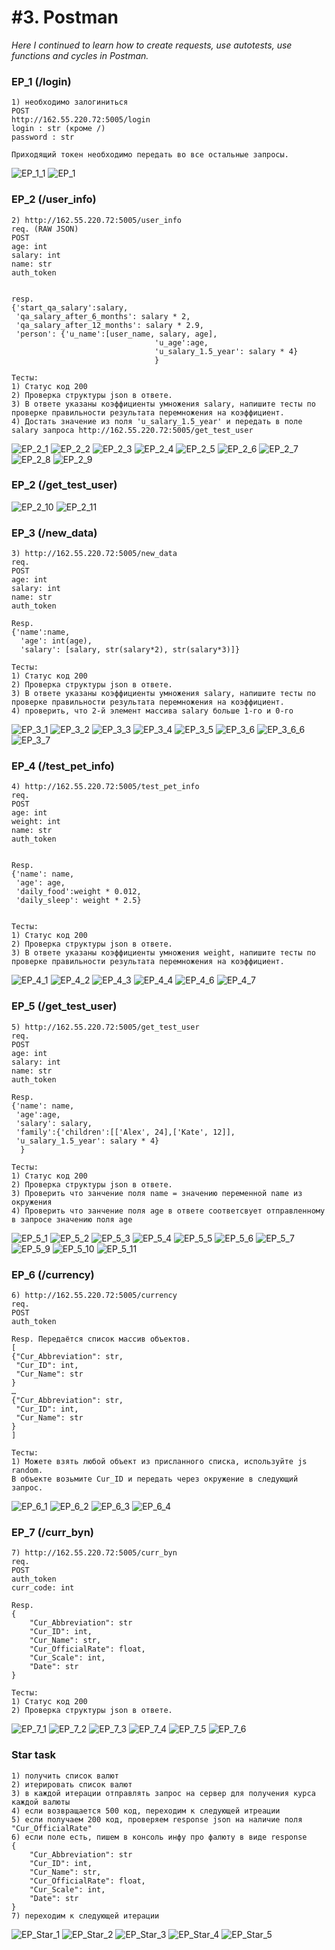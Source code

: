 # #3. Postman  
*Here I continued to learn how to create requests, use autotests, use functions and cycles in Postman.*  

### EP_1 (/login)  

```
1) необходимо залогиниться
POST
http://162.55.220.72:5005/login
login : str (кроме /)
password : str

Приходящий токен необходимо передать во все остальные запросы.
```
![EP_1_1](https://github.com/artemlat/postman_hw_3/blob/main/EP_1_1.png)
![EP_1](https://github.com/artemlat/postman_hw_3/blob/main/EP_1.png)

### EP_2 (/user_info)

```
2) http://162.55.220.72:5005/user_info
req. (RAW JSON)
POST
age: int
salary: int
name: str
auth_token


resp.
{'start_qa_salary':salary,
 'qa_salary_after_6_months': salary * 2,
 'qa_salary_after_12_months': salary * 2.9,
 'person': {'u_name':[user_name, salary, age],
                                'u_age':age,
                                'u_salary_1.5_year': salary * 4}
                                }

Тесты:
1) Статус код 200
2) Проверка структуры json в ответе.
3) В ответе указаны коэффициенты умножения salary, напишите тесты по проверке правильности результата перемножения на коэффициент.
4) Достать значение из поля 'u_salary_1.5_year' и передать в поле salary запроса http://162.55.220.72:5005/get_test_user
```
![EP_2_1](https://github.com/artemlat/postman_hw_3/blob/main/EP_2_1.png)
![EP_2_2](https://github.com/artemlat/postman_hw_3/blob/main/EP_2(2).png)
![EP_2_3](https://github.com/artemlat/postman_hw_3/blob/main/EP_2(3).png)
![EP_2_4](https://github.com/artemlat/postman_hw_3/blob/main/EP_2(4).png)
![EP_2_5](https://github.com/artemlat/postman_hw_3/blob/main/EP_2(5).png)
![EP_2_6](https://github.com/artemlat/postman_hw_3/blob/main/EP_2(6).png)
![EP_2_7](https://github.com/artemlat/postman_hw_3/blob/main/EP_2(7).png)
![EP_2_8](https://github.com/artemlat/postman_hw_3/blob/main/EP_2(8).png)
![EP_2_9](https://github.com/artemlat/postman_hw_3/blob/main/EP_2(9).png)

### EP_2 (/get_test_user)

![EP_2_10](https://github.com/artemlat/postman_hw_3/blob/main/EP_2_10.png)
![EP_2_11](https://github.com/artemlat/postman_hw_3/blob/main/EP_2(11).png)

### EP_3 (/new_data)

```
3) http://162.55.220.72:5005/new_data
req.
POST
age: int
salary: int
name: str
auth_token

Resp.
{'name':name,
  'age': int(age),
  'salary': [salary, str(salary*2), str(salary*3)]}

Тесты:
1) Статус код 200
2) Проверка структуры json в ответе.
3) В ответе указаны коэффициенты умножения salary, напишите тесты по проверке правильности результата перемножения на коэффициент.
4) проверить, что 2-й элемент массива salary больше 1-го и 0-го
```

![EP_3_1](https://github.com/artemlat/postman_hw_3/blob/main/EP_3(1).png)
![EP_3_2](https://github.com/artemlat/postman_hw_3/blob/main/EP_3(2).png)
![EP_3_3](https://github.com/artemlat/postman_hw_3/blob/main/EP_3(3_3).png)
![EP_3_4](https://github.com/artemlat/postman_hw_3/blob/main/EP_3(4).png)
![EP_3_5](https://github.com/artemlat/postman_hw_3/blob/main/EP_3(5).png)
![EP_3_6](https://github.com/artemlat/postman_hw_3/blob/main/EP_3(6_6).png)
![EP_3_6_6](https://github.com/artemlat/postman_hw_3/blob/main/EP_3(6_6_6).png)
![EP_3_7](https://github.com/artemlat/postman_hw_3/blob/main/EP_3(7).png)

### EP_4 (/test_pet_info)

```
4) http://162.55.220.72:5005/test_pet_info
req.
POST
age: int
weight: int
name: str
auth_token


Resp.
{'name': name,
 'age': age,
 'daily_food':weight * 0.012,
 'daily_sleep': weight * 2.5}


Тесты:
1) Статус код 200
2) Проверка структуры json в ответе.
3) В ответе указаны коэффициенты умножения weight, напишите тесты по проверке правильности результата перемножения на коэффициент.
```
![EP_4_1](https://github.com/artemlat/postman_hw_3/blob/main/EP_4(1).png)
![EP_4_2](https://github.com/artemlat/postman_hw_3/blob/main/EP_4(2).png)
![EP_4_3](https://github.com/artemlat/postman_hw_3/blob/main/EP_4(3).png)
![EP_4_4](https://github.com/artemlat/postman_hw_3/blob/main/EP_4(4).png)
![EP_4_6](https://github.com/artemlat/postman_hw_3/blob/main/EP_4(6).png)
![EP_4_7](https://github.com/artemlat/postman_hw_3/blob/main/EP_4(7).png)

### EP_5 (/get_test_user)

```
5) http://162.55.220.72:5005/get_test_user
req.
POST
age: int
salary: int
name: str
auth_token

Resp.
{'name': name,
 'age':age,
 'salary': salary,
 'family':{'children':[['Alex', 24],['Kate', 12]],
 'u_salary_1.5_year': salary * 4}
  }

Тесты:
1) Статус код 200
2) Проверка структуры json в ответе.
3) Проверить что занчение поля name = значению переменной name из окружения
4) Проверить что занчение поля age в ответе соответсвует отправленному в запросе значению поля age
```

![EP_5_1](https://github.com/artemlat/postman_hw_3/blob/main/EP_5(1).png)
![EP_5_2](https://github.com/artemlat/postman_hw_3/blob/main/EP_5(2).png)
![EP_5_3](https://github.com/artemlat/postman_hw_3/blob/main/EP_5(3).png)
![EP_5_4](https://github.com/artemlat/postman_hw_3/blob/main/EP_5(4).png)
![EP_5_5](https://github.com/artemlat/postman_hw_3/blob/main/EP_5(5).png)
![EP_5_6](https://github.com/artemlat/postman_hw_3/blob/main/EP_5(6_6).png)
![EP_5_7](https://github.com/artemlat/postman_hw_3/blob/main/EP_5(7).png)
![EP_5_9](https://github.com/artemlat/postman_hw_3/blob/main/EP_5(9).png)
![EP_5_10](https://github.com/artemlat/postman_hw_3/blob/main/EP_5(10).png)
![EP_5_11](https://github.com/artemlat/postman_hw_3/blob/main/EP_5(11).png)

### EP_6 (/currency)

```
6) http://162.55.220.72:5005/currency
req.
POST
auth_token

Resp. Передаётся список массив объектов.
[
{"Cur_Abbreviation": str,
 "Cur_ID": int,
 "Cur_Name": str
}
…
{"Cur_Abbreviation": str,
 "Cur_ID": int,
 "Cur_Name": str
}
]

Тесты:
1) Можете взять любой объект из присланного списка, используйте js random.
В объекте возьмите Cur_ID и передать через окружение в следующий запрос.
```
![EP_6_1](https://github.com/artemlat/postman_hw_3/blob/main/EP_6(1).png)
![EP_6_2](https://github.com/artemlat/postman_hw_3/blob/main/EP_6(2).png)
![EP_6_3](https://github.com/artemlat/postman_hw_3/blob/main/EP_6(3).png)
![EP_6_4](https://github.com/artemlat/postman_hw_3/blob/main/EP_6(4).png)

### EP_7 (/curr_byn)

```
7) http://162.55.220.72:5005/curr_byn
req.
POST
auth_token
curr_code: int

Resp.
{
    "Cur_Abbreviation": str
    "Cur_ID": int,
    "Cur_Name": str,
    "Cur_OfficialRate": float,
    "Cur_Scale": int,
    "Date": str
}

Тесты:
1) Статус код 200
2) Проверка структуры json в ответе.
```
![EP_7_1](https://github.com/artemlat/postman_hw_3/blob/main/EP_7(1).png)
![EP_7_2](https://github.com/artemlat/postman_hw_3/blob/main/EP_7(2).png)
![EP_7_3](https://github.com/artemlat/postman_hw_3/blob/main/EP_7(3).png)
![EP_7_4](https://github.com/artemlat/postman_hw_3/blob/main/EP_7(4).png)
![EP_7_5](https://github.com/artemlat/postman_hw_3/blob/main/EP_7(5).png)
![EP_7_6](https://github.com/artemlat/postman_hw_3/blob/main/EP_7(6).png)

### Star task

```
1) получить список валют
2) итерировать список валют
3) в каждой итерации отправлять запрос на сервер для получения курса каждой валюты
4) если возвращается 500 код, переходим к следующей итреации
5) если получаем 200 код, проверяем response json на наличие поля "Cur_OfficialRate"
6) если поле есть, пишем в консоль инфу про фалюту в виде response
{
    "Cur_Abbreviation": str
    "Cur_ID": int,
    "Cur_Name": str,
    "Cur_OfficialRate": float,
    "Cur_Scale": int,
    "Date": str
}
7) переходим к следующей итерации
```
![EP_Star_1](https://github.com/artemlat/postman_hw_3/blob/main/Star(1).png)
![EP_Star_2](https://github.com/artemlat/postman_hw_3/blob/main/Star(2).png)
![EP_Star_3](https://github.com/artemlat/postman_hw_3/blob/main/Star(3).png)
![EP_Star_4](https://github.com/artemlat/postman_hw_3/blob/main/Star(4).png)
![EP_Star_5](https://github.com/artemlat/postman_hw_3/blob/main/Star(5).png)
